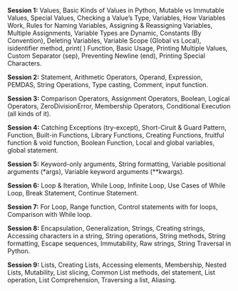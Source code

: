 **Session 1:** Values, Basic Kinds of Values in Python, Mutable vs Immutable Values, Special Values, Checking a Value’s Type, Variables, How Variables Work, Rules for Naming Variables, Assigning & Reassigning Variables, Multiple Assignments, Variable Types are Dynamic, Constants (By Convention), Deleting Variables, Variable Scope (Global vs Local), isidentifier method, print( ) Function, Basic Usage, Printing Multiple Values, Custom Separator (sep), Preventing Newline (end), Printing Special Characters.

**Session 2:** Statement, Arithmetic Operators, Operand, Expression, PEMDAS, String Operations, Type casting, Comment, input function.

**Session 3:** Comparison Operators, Assignment Operators, Boolean, Logical Operators, ZeroDivisionError, Membership Operators, Conditional Execution (all kinds of it).

**Session 4:** Catching Exceptions (try-except), Short-Ciruit & Guard Pattern, Function, Built-in Functions, Library Functions, Creating Functions, fruitful function & void function, Boolean Function, Local and global variables, global statement.

**Session 5:** Keyword-only arguments, String formatting, Variable positional arguments (*args), Variable keyword arguments (**kwargs).

**Session 6:** Loop & Iteration, While Loop, Infinite Loop, Use Cases of While Loop, Break Statement, Continue Statement.

**Session 7:** For Loop, Range function, Control statements with for loops, Comparison with While loop.

**Session 8:** Encapsulation, Generalization, Strings, Creating strings, Accessing characters in a string, String operations, String methods, String formatting, Escape sequences, Immutability, Raw strings, String Traversal in Python.

**Session 9:** Lists, Creating Lists, Accessing elements, Membership, Nested Lists, Mutability, List slicing, Common List methods, del statement, List operation, List Comprehension, Traversing a list, Aliasing.
